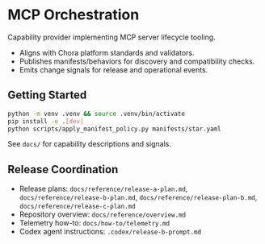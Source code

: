 # MCP Orchestration

Capability provider implementing MCP server lifecycle tooling.

- Aligns with Chora platform standards and validators.
- Publishes manifests/behaviors for discovery and compatibility checks.
- Emits change signals for release and operational events.

## Getting Started

```bash
python -m venv .venv && source .venv/bin/activate
pip install -e .[dev]
python scripts/apply_manifest_policy.py manifests/star.yaml
```

See `docs/` for capability descriptions and signals.

## Release Coordination

- Release plans: `docs/reference/release-a-plan.md`, `docs/reference/release-b-plan.md`, `docs/reference/release-plan-b.md`, `docs/reference/release-c-plan.md`
- Repository overview: `docs/reference/overview.md`
- Telemetry how-to: `docs/how-to/telemetry.md`
- Codex agent instructions: `.codex/release-b-prompt.md`
